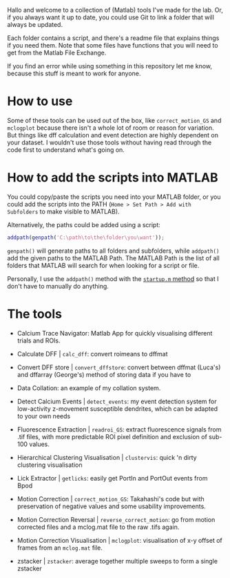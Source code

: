 Hallo and welcome to a collection of (Matlab) tools I've made for the lab. Or, if you always want it up to date, you could use Git to link a folder that will always be updated.

Each folder contains a script, and there's a readme file that explains things if you need them. Note that some files have functions that you will need to get from the Matlab File Exchange.

If you find an error while using something in this repository let me know, because this stuff is meant to work for anyone.

# How to use

Some of these tools can be used out of the box, like `correct_motion_GS` and `mclogplot` because there isn't a whole lot of room or reason for variation. But things like dff calculation and event detection are highly dependent on your dataset. I wouldn't use those tools without having read through the code first to understand what's going on.

# How to add the scripts into MATLAB

You could copy/paste the scripts you need into your MATLAB folder, or you could add the scripts into the PATH (`Home > Set Path > Add with Subfolders` to make visible to MATLAB). 

Alternatively, the paths could be added using a script:

```matlab
addpath(genpath('C:\path\to\the\folder\you\want'));
```

`genpath()` will generate paths to all folders and subfolders, while `addpath()` add the given paths to the MATLAB Path. The MATLAB Path is the list of all folders that MATLAB will search for when looking for a script or file.

Personally, I use the `addpath()` method with the [`startup.m` method](https://au.mathworks.com/help/matlab/ref/startup.html) so that I don't have to manually do anything.

# The tools

- Calcium Trace Navigator: Matlab App for quickly visualising different trials and ROIs.

- Calculate DFF | `calc_dff`: convert roimeans to dffmat

- Convert DFF store | `convert_dffstore`: convert between dffmat (Luca's) and dffarray (George's) method of storing data if you have to

- Data Collation: an example of my collation system.

- Detect Calcium Events | `detect_events`: my event detection system for low-activity z-movement susceptible dendrites, which can be adapted to your own needs

- Fluorescence Extraction | `readroi_GS`: extract fluorescence signals from .tif files, with more predictable ROI pixel definition and exclusion of sub-100 values.

- Hierarchical Clustering Visualisation | `clustervis`: quick 'n dirty clustering visualisation

- Lick Extractor | `getlicks`: easily get PortIn and PortOut events from Bpod

- Motion Correction | `correct_motion_GS`: Takahashi's code but with preservation of negative values and some usability improvements.

- Motion Correction Reversal | `reverse_correct_motion`: go from motion corrected files and a mclog.mat file to the raw .tifs again.

- Motion Correction Visualisation | `mclogplot`: visualisation of x-y offset of frames from an `mclog.mat` file. 

- zstacker | `zstacker`: average together multiple sweeps to form a single zstacker